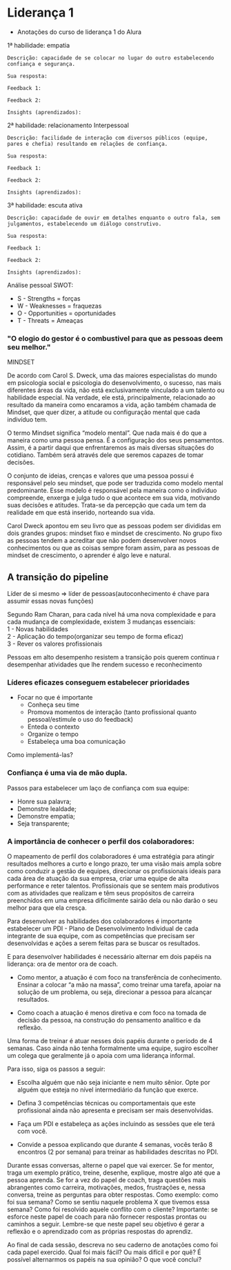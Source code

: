 # Liderança 1

- Anotações do curso de liderança 1 do Alura

1ª habilidade: empatia

    Descrição: capacidade de se colocar no lugar do outro estabelecendo confiança e segurança.

    Sua resposta:

    Feedback 1:

    Feedback 2:

    Insights (aprendizados):

2ª habilidade: relacionamento Interpessoal

    Descrição: facilidade de interação com diversos públicos (equipe, pares e chefia) resultando em relações de confiança.

    Sua resposta:

    Feedback 1:

    Feedback 2:

    Insights (aprendizados):

3ª habilidade: escuta ativa

    Descrição: capacidade de ouvir em detalhes enquanto o outro fala, sem julgamentos, estabelecendo um diálogo construtivo.

    Sua resposta:

    Feedback 1:

    Feedback 2:

    Insights (aprendizados):


Análise pessoal SWOT:

- S - Strengths = forças
- W - Weaknesses = fraquezas
- O - Opportunities = oportunidades
- T - Threats = Ameaças

### "O elogio do gestor é o combustivel para que as pessoas deem seu melhor."

MINDSET

De acordo com Carol S. Dweck, uma das maiores especialistas do mundo em psicologia social e psicologia do desenvolvimento, o sucesso, nas mais diferentes áreas da vida, não está exclusivamente vinculado a um talento ou habilidade especial. Na verdade, ele está, principalmente, relacionado ao resultado da maneira como encaramos a vida, ação também chamada de Mindset, que quer dizer, a atitude ou configuração mental que cada indivíduo tem.

O termo Mindset significa “modelo mental”. Que nada mais é do que a maneira como uma pessoa pensa. É a configuração dos seus pensamentos. Assim, é a partir daqui que enfrentaremos as mais diversas situações do cotidiano. Também será através dele que seremos capazes de tomar decisões.

O conjunto de ideias, crenças e valores que uma pessoa possui é responsável pelo seu mindset, que pode ser traduzida como modelo mental predominante. Esse modelo é responsável pela maneira como o indivíduo compreende, enxerga e julga tudo o que acontece em sua vida, motivando suas decisões e atitudes. Trata-se da percepção que cada um tem da realidade em que está inserido, norteando sua vida.


Carol Dweck apontou em seu livro que as pessoas podem ser divididas em dois grandes grupos: mindset fixo e mindset de crescimento. No grupo fixo as pessoas tendem a acreditar que não podem desenvolver novos conhecimentos ou que as coisas sempre foram assim, para as pessoas de mindset de crescimento, o aprender é algo leve e natural.

## A transição do pipeline<br>

Líder de si mesmo => líder de pessoas(autoconhecimento é chave para assumir essas novas funções)

Segundo Ram Charan, para cada nível há uma nova complexidade e para cada mudança de complexidade, existem 3 mudanças essenciais:<br>
1 - Novas habilidades<br>
2 - Aplicação do tempo(organizar seu tempo de forma eficaz)<br>
3 - Rever os valores profissionais<br>

Pessoas em alto desempenho resistem a transição pois querem continua r desempenhar atividades que lhe rendem sucesso e reconhecimento

### Líderes eficazes conseguem estabelecer prioridades
- Focar no que é importante
	- Conheça seu time
	- Promova momentos de interação (tanto profissional quanto pessoal/estimule o uso do feedback)
	- Enteda o contexto
	- Organize o tempo
	- Estabeleça uma boa comunicação

Como implementá-las?

### Confiança é uma via de mão dupla.

Passos para estabelecer um laço de confiança com sua equipe:
- Honre sua palavra;
- Demonstre lealdade;
- Demonstre empatia;
- Seja transparente;

### A importância de conhecer o perfil dos colaboradores:

O mapeamento de perfil dos colaboradores é uma estratégia para atingir resultados melhores a curto e longo prazo, ter uma visão mais ampla sobre como conduzir a gestão de equipes, direcionar os profissionais ideais para cada área de atuação da sua empresa, criar uma equipe de alta performance e reter talentos.
Profissionais que se sentem mais produtivos com as atividades que realizam e têm seus propósitos de carreira preenchidos em uma empresa dificilmente sairão dela ou não darão o seu melhor para que ela cresça.

Para desenvolver as habilidades dos colaboradores é importante estabelecer um PDI - Plano de Desenvolvimento Individual de cada integrante de sua equipe, com as competências que precisam ser desenvolvidas e ações a serem feitas para se buscar os resultados.

E para desenvolver habilidades é necessário alternar em dois papéis na liderança: ora de mentor ora de coach.

- Como mentor, a atuação é com foco na transferência de conhecimento. Ensinar a colocar “a mão na massa”, como treinar uma tarefa, apoiar na solução de um problema, ou seja, direcionar a pessoa para alcançar resultados.

- Como coach a atuação é menos diretiva e com foco na tomada de decisão da pessoa, na construção do pensamento analitico e da reflexão.

Uma forma de treinar é atuar nesses dois papéis durante o período de 4 semanas. Caso ainda não tenha formalmente uma equipe, sugiro escolher um colega que geralmente já o apoia com uma liderança informal.

Para isso, siga os passos a seguir:

- Escolha alguém que não seja iniciante e nem muito sênior. Opte por alguém que esteja no nível intermediário da função que exerce.

- Defina 3 competências técnicas ou comportamentais que este profissional ainda não apresenta e precisam ser mais desenvolvidas.

- Faça um PDI e estabeleça as ações incluindo as sessões que ele terá com você.

- Convide a pessoa explicando que durante 4 semanas, vocês terão 8 encontros (2 por semana) para treinar as habilidades descritas no PDI.

Durante essas conversas, alterne o papel que vai exercer. Se for mentor, traga um exemplo prático, treine, desenhe, explique, mostre algo até que a pessoa aprenda. Se for a vez do papel de coach, traga questões mais abrangentes como carreira, motivações, medos, frustrações e, nessa conversa, treine as perguntas para obter respostas. Como exemplo: como foi sua semana? Como se sentiu naquele problema X que tivemos essa semana? Como foi resolvido aquele conflito com o cliente? Importante: se esforce neste papel de coach para não fornecer respostas prontas ou caminhos a seguir. Lembre-se que neste papel seu objetivo é gerar a reflexão e o aprendizado com as próprias respostas do aprendiz.

Ao final de cada sessão, descreva no seu caderno de anotações como foi cada papel exercido. Qual foi mais fácil? Ou mais difícil e por quê? É possível alternarmos os papéis na sua opinião? O que você conclui?

